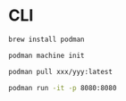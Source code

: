 # CLI

```sh
brew install podman
```
```sh
podman machine init
```
```sh
podman pull xxx/yyy:latest
```
```sh
podman run -it -p 8080:8080
```
